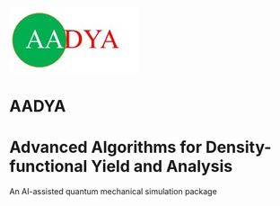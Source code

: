 ![aadya](src/aadya.jpg)
# AADYA
# Advanced Algorithms for Density-functional Yield and Analysis

An AI-assisted quantum mechanical simulation package

